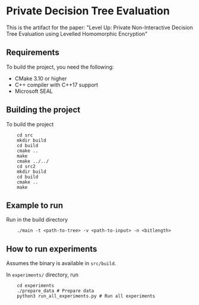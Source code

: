 # Private Decision Tree Evaluation

This is the artifact for the paper: "Level Up: Private Non-Interactive Decision Tree Evaluation using Levelled Homomorphic Encryption"

## Requirements
To build the project, you need the following:
- CMake 3.10 or higher
- C++ compiler with C++17 support
- Microsoft SEAL 

## Building the project
To build the project
```
    cd src
    mkdir build
    cd build
    cmake ..
    make
    cmake ../../
    cd src2
    mkdir build
    cd build
    cmake ..
    make
```

## Example to run

Run in the build directory
```
    ./main -t <path-to-tree> -v <path-to-input> -n <bitlength>
```

## How to run experiments
Assumes the binary is available in ```src/build```.

In ```experiments/``` directory, run
```
    cd experiments
    ./prepare_data # Prepare data
    python3 run_all_experiments.py # Run all experiments

```
